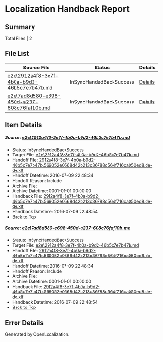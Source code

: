 # <a name='report-top'></a> Localization Handback Report

## Summary
 Total Files | 2

## File List
 Source File | Status | Details 
 ----------- | ------ | ------- 
 [e2e\2912a4f8-3e7f-4b0a-b9d2-46b5c7e7b47b.md](https://github.com/OpenLocalizationTestOrg/oltest/blob/71db55665b5a11bd416a98ea88797b2a503534ee/e2e/2912a4f8-3e7f-4b0a-b9d2-46b5c7e7b47b.md) | InSyncHandedBackSuccess | [Details](#4b380b246d3ce7ada90108c8b368945f4eefd5c71)
 [e2e\7ad8d580-e698-450d-a237-608c76faf10b.md](https://github.com/OpenLocalizationTestOrg/oltest/blob/71db55665b5a11bd416a98ea88797b2a503534ee/e2e/7ad8d580-e698-450d-a237-608c76faf10b.md) | InSyncHandedBackSuccess | [Details](#4b380b246d3ce7ada90108c8b368945f4eefd5c72)

## Item Details
##### <a name='4b380b246d3ce7ada90108c8b368945f4eefd5c71'></a> Source: [e2e\2912a4f8-3e7f-4b0a-b9d2-46b5c7e7b47b.md](https://github.com/OpenLocalizationTestOrg/oltest/blob/71db55665b5a11bd416a98ea88797b2a503534ee/e2e/2912a4f8-3e7f-4b0a-b9d2-46b5c7e7b47b.md)
* Status: InSyncHandedBackSuccess
* Target File: [e2e\2912a4f8-3e7f-4b0a-b9d2-46b5c7e7b47b.md](https://github.com/OpenLocalizationTestOrg/oltest-dede-fly/blob/927b221ed4fa0e4b9341c6378adc1b0d4e1b9fd5/e2e/2912a4f8-3e7f-4b0a-b9d2-46b5c7e7b47b.md)
* Handoff File: [2912a4f8-3e7f-4b0a-b9d2-46b5c7e7b47b.569052e0568d42b213c36788c564f716ca050ed8.de-de.xlf](https://github.com/OpenLocalizationTestOrg/olhandoff-e2e/blob/5d7b91f79b16b81de5f62d7ddaef5d8064de7208/ol-handoff/OpenLocalizationTestOrg/oltest-dede-fly/ci/ht/2912a4f8-3e7f-4b0a-b9d2-46b5c7e7b47b.569052e0568d42b213c36788c564f716ca050ed8.de-de.xlf)
* Handoff Datetime: 2016-07-09 22:48:34
* Handoff Reason: Include
* Archive File: 
* Archive Datetime: 0001-01-01 00:00:00
* Handback File: [2912a4f8-3e7f-4b0a-b9d2-46b5c7e7b47b.569052e0568d42b213c36788c564f716ca050ed8.de-de.xlf](https://github.com/OpenLocalizationTestOrg/olhandback-e2e/blob/f3104dd2efaa33d5d7b31d04ab02ee07cd1e7e6a/ol-handback/OpenLocalizationTestOrg/oltest-dede-fly/ci/ht/2912a4f8-3e7f-4b0a-b9d2-46b5c7e7b47b.569052e0568d42b213c36788c564f716ca050ed8.de-de.xlf)
* Handback Datetime: 2016-07-09 22:48:54
* [Back to Top](#report-top)

##### <a name='4b380b246d3ce7ada90108c8b368945f4eefd5c72'></a> Source: [e2e\7ad8d580-e698-450d-a237-608c76faf10b.md](https://github.com/OpenLocalizationTestOrg/oltest/blob/71db55665b5a11bd416a98ea88797b2a503534ee/e2e/7ad8d580-e698-450d-a237-608c76faf10b.md)
* Status: InSyncHandedBackSuccess
* Target File: [e2e\2912a4f8-3e7f-4b0a-b9d2-46b5c7e7b47b.md](https://github.com/OpenLocalizationTestOrg/oltest-dede-fly/blob/927b221ed4fa0e4b9341c6378adc1b0d4e1b9fd5/e2e/2912a4f8-3e7f-4b0a-b9d2-46b5c7e7b47b.md)
* Handoff File: [2912a4f8-3e7f-4b0a-b9d2-46b5c7e7b47b.569052e0568d42b213c36788c564f716ca050ed8.de-de.xlf](https://github.com/OpenLocalizationTestOrg/olhandoff-e2e/blob/5d7b91f79b16b81de5f62d7ddaef5d8064de7208/ol-handoff/OpenLocalizationTestOrg/oltest-dede-fly/ci/ht/2912a4f8-3e7f-4b0a-b9d2-46b5c7e7b47b.569052e0568d42b213c36788c564f716ca050ed8.de-de.xlf)
* Handoff Datetime: 2016-07-09 22:48:34
* Handoff Reason: Include
* Archive File: 
* Archive Datetime: 0001-01-01 00:00:00
* Handback File: [2912a4f8-3e7f-4b0a-b9d2-46b5c7e7b47b.569052e0568d42b213c36788c564f716ca050ed8.de-de.xlf](https://github.com/OpenLocalizationTestOrg/olhandback-e2e/blob/f3104dd2efaa33d5d7b31d04ab02ee07cd1e7e6a/ol-handback/OpenLocalizationTestOrg/oltest-dede-fly/ci/ht/2912a4f8-3e7f-4b0a-b9d2-46b5c7e7b47b.569052e0568d42b213c36788c564f716ca050ed8.de-de.xlf)
* Handback Datetime: 2016-07-09 22:48:54
* [Back to Top](#report-top)


## Error Details

Generated by OpenLocalization.
